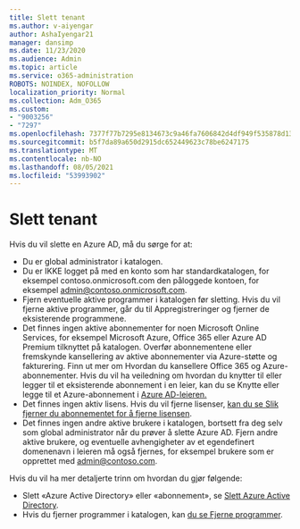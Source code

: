 ```yaml
---
title: Slett tenant
ms.author: v-aiyengar
author: AshaIyengar21
manager: dansimp
ms.date: 11/23/2020
ms.audience: Admin
ms.topic: article
ms.service: o365-administration
ROBOTS: NOINDEX, NOFOLLOW
localization_priority: Normal
ms.collection: Adm_O365
ms.custom:
- "9003256"
- "7297"
ms.openlocfilehash: 7377f77b7295e8134673c9a46fa7606842d4df949f535878d13986c6d39d0b5e
ms.sourcegitcommit: b5f7da89a650d2915dc652449623c78be6247175
ms.translationtype: MT
ms.contentlocale: nb-NO
ms.lasthandoff: 08/05/2021
ms.locfileid: "53993902"
---
```

# <a name="delete-tenant"></a>Slett tenant

Hvis du vil slette en Azure AD, må du sørge for at:
- Du er global administrator i katalogen.
- Du er IKKE logget på med en konto som har standardkatalogen, for eksempel contoso.onmicrosoft.com den påloggede kontoen, for eksempel admin@contoso.onmicrosoft.com.
- Fjern eventuelle aktive programmer i katalogen før sletting. Hvis du vil fjerne aktive programmer, går du til Appregistreringer og fjerner de eksisterende programmene.
- Det finnes ingen aktive abonnementer for noen Microsoft Online Services, for eksempel Microsoft Azure, Office 365 eller Azure AD Premium tilknyttet på katalogen. Overfør abonnementene eller fremskynde kansellering av aktive abonnementer via Azure-støtte og fakturering. Finn ut mer om Hvordan du kansellere Office 365 og Azure-abonnementer. Hvis du vil ha veiledning om hvordan du knytter til eller legger til et eksisterende abonnement i en leier, kan du se Knytte eller legge til et Azure-abonnement i [Azure AD-leieren.](https://docs.microsoft.com/azure/active-directory/fundamentals/active-directory-how-subscriptions-associated-directory)
- Det finnes ingen aktiv lisens. Hvis du vil fjerne lisenser, [kan du se Slik fjerner du abonnementet for å fjerne lisensen](https://docs.microsoft.com/azure/active-directory/enterprise-users/directory-delete-howto#delete-a-subscription).
- Det finnes ingen andre aktive brukere i katalogen, bortsett fra deg selv som global administrator når du prøver å slette Azure AD. Fjern andre aktive brukere, og eventuelle avhengigheter av et egendefinert domenenavn i leieren må også fjernes, for eksempel brukere som er opprettet med admin@contoso.com.

Hvis du vil ha mer detaljerte trinn om hvordan du gjør følgende:
- Slett «Azure Active Directory» eller «abonnement», se [Slett Azure Active Directory](https://docs.microsoft.com/azure/active-directory/users-groups-roles/directory-delete-howto).
- Hvis du fjerner programmer i katalogen, kan [du se Fjerne programmer](https://docs.microsoft.com/azure/active-directory/develop/quickstart-remove-app). 
